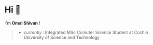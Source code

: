 # Hi  👋

I'm **Omal Shivan** !

> - *currently* : Integrated MSc Comuter Science Student at Cochin University of Science and Technology

